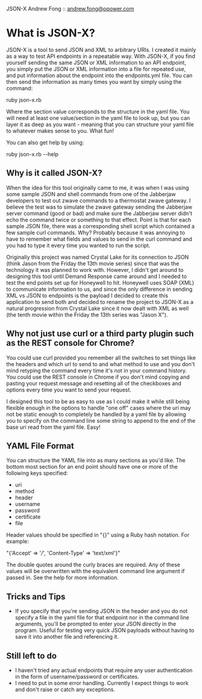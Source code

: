 JSON-X
  Andrew Fong :: andrew.fong@opower.com

# What is JSON-X?

JSON-X is a tool to send JSON and XML to arbitrary URIs. I created it mainly as a way to test API endpoints in a repeatable way. With JSON-X, if you find yourself sending the same JSON or XML information to an API endpoint, you simply put the JSON or XML information into a file for repeated use, and put information about the endpoint into the endpoints.yml file. You can then send the information as many times you want by simply using the command:

ruby json-x.rb <section>

Where the section value corresponds to the structure in the yaml file. You will need at least one value/section in the yaml file to look up, but you can layer it as deep as you want - meaning that you can structure your yaml file to whatever makes sense to you. What fun!

You can also get help by using:

ruby json-x.rb --help



## Why is it called JSON-X?

When the idea for this tool originally came to me, it was when I was using some sample JSON and shell commands from one of the Jabberjaw developers to test out zwave commands to a thermostat zwave gateway. I believe the test was to simulate the zwave gateway sending the Jabberjaw server command (good or bad) and make sure the Jabberjaw server didn't echo the command twice or something to that effect. Point is that for each sample JSON file, there was a corresponding shell script which contained a few sample curl commands. Why? Probably because it was annoying to have to remember what fields and values to send in the curl command and you had to type it every time you wanted to run the script.

Originally this project was named Crystal Lake for its connection to JSON (think Jason from the Friday the 13th movie series) since that was the technology it was planned to work with. However, I didn't get around to designing this tool until Demand Response came around and I needed to test the end points set up for Honeywell to hit. Honeywell uses SOAP (XML) to communicate information to us, and since the only difference in sending XML vs JSON to endpoints is the payload I decided to create this application to send both and decided to rename the project to JSON-X as a natural progression from Crystal Lake since it now dealt with XML as well (the tenth movie within the Friday the 13th series was "Jason X").



# Why not just use curl or a third party plugin such as the REST console for Chrome?

You could use curl provided you remember all the switches to set things like the headers and which url to send to and what method to use and you don't mind retyping the command every time it's not in your command history. You could use the REST console in Chrome if you don't mind copying and pasting your request message and resetting all of the checkboxes and options every time you want to send your request.

I designed this tool to be as easy to use as I could make it while still being flexible enough in the options to handle "one off" cases where the uri may not be static enough to completely be handled by a yaml file by allowing you to specify on the command line some string to append to the end of the base uri read from the yaml file. Easy!



# YAML File Format

You can structure the YAML file into as many sections as you'd like. The bottom most section for an end point should have one or more of the following keys specified:

  * uri
  * method
  * header
  * username
  * password
  * certificate
  * file

Header values should be specified in "{}" using a Ruby hash notation. For example:

"{'Accept' => '*/*', 'Content-Type' => 'text/xml'}"

The double quotes around the curly braces are required. Any of these values will be overwritten with the equivalent command line argument if passed in. See the help for more information.



# Tricks and Tips

* If you specify that you're sending JSON in the header and you do not specify a file in the yaml file for that endpoint nor in the command line arguments, you'll be prompted to enter your JSON directly in the program. Useful for testing very quick JSON payloads without having to save it into another file and referencing it.



# Still left to do

* I haven't tried any actual endpoints that require any user authentication in the form of username/password or certificates.
* I need to put in some error handling. Currently I expect things to work and don't raise or catch any exceptions.
